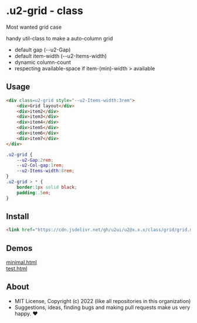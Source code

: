 # .u2-grid - class
Most wanted grid case

handy util-class to make a auto-column grid

- default gap (--u2-Gap)
- default item-width (--u2-Items-width)
- dynamic column-count
- respecting available-space if item-(min)-width > available

## Usage

```html
<div class=u2-grid style="--u2-Items-width:3rem">
    <div>Grid layout</div>
    <div>item2</div>
    <div>item3</div>
    <div>item4</div>
    <div>item5</div>
    <div>item6</div>
    <div>item7</div>
</div>
```

```css
.u2-grid {
    --u2-Gap:2rem;
    --u2-Col-gap:1rem;
    --u2-Items-width:8rem;
}
.u2-grid > * {
    border:1px solid black;
    padding:.5em;
}
```

## Install

```html
<link href="https://cdn.jsdelivr.net/gh/u2ui/u2@x.x.x/class/grid/grid.min.css" rel=stylesheet>
```

## Demos

[minimal.html](http://gcdn.li/u2ui/u2@main/class/grid/tests/minimal.html)  
[test.html](http://gcdn.li/u2ui/u2@main/class/grid/tests/test.html)  

## About

- MIT License, Copyright (c) 2022 <u2> (like all repositories in this organization) <br>
- Suggestions, ideas, finding bugs and making pull requests make us very happy. ♥

